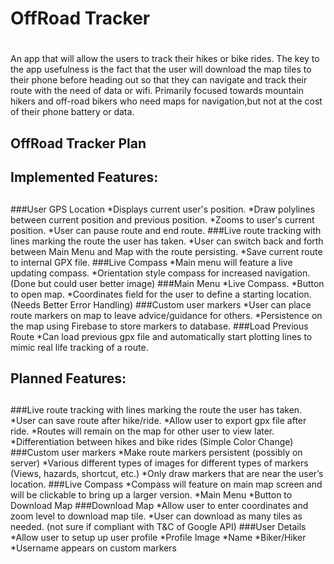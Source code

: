# OffRoad Tracker <h1> 
An app that will allow the users to track their hikes or bike rides. The key to the app usefulness is the fact that the user will download the map tiles to their phone before heading out so that they can navigate and track their route with the need of data or wifi. Primarily focused towards mountain hikers and off-road bikers who need maps for navigation,but not at the cost of their phone battery or data.

## OffRoad Tracker Plan <h2>
## Implemented Features: <h2>
###User GPS Location
*Displays current user's position.
*Draw polylines between current position and previous position.
*Zooms to user's current position.
*User can pause route and end route.
###Live route tracking with lines marking the route the user has taken.
*User can switch back and forth between Main Menu and Map with the route persisting.
*Save current route to internal GPX file.
###Live Compass
*Main menu will feature a live updating compass.
*Orientation style compass for increased navigation. (Done but could user better image)
###Main Menu
*Live Compass.
*Button to open map.
*Coordinates field for the user to define a starting location. (Needs Better Error Handling)
###Custom user markers
*User can place route markers on map to leave advice/guidance for others.
*Persistence on the map using Firebase to store markers to database.
###Load Previous Route
*Can load previous gpx file and automatically start plotting lines to mimic real life tracking of a route.

## Planned Features: <h2>
###Live route tracking with lines marking the route the user has taken.
*User can save route after hike/ride.
*Allow user to export gpx file after ride.
*Routes will remain on the map for other user to view later.
*Differentiation between hikes and bike rides (Simple Color Change)
###Custom user markers
*Make route markers persistent (possibly on server)
*Various different types of images for different types of markers (Views, hazards, shortcut, etc.)
*Only draw markers that are near the user’s location.
###Live Compass
*Compass will feature on main map screen and will be clickable to bring up a larger version.
*Main Menu
*Button to Download Map
###Download Map
*Allow user to enter coordinates and zoom level to download map tile.
*User can download as many tiles as needed. (not sure if compliant with T&C of Google API)
###User Details
*Allow user to setup up user profile
*Profile Image
*Name
*Biker/Hiker
*Username appears on custom markers
